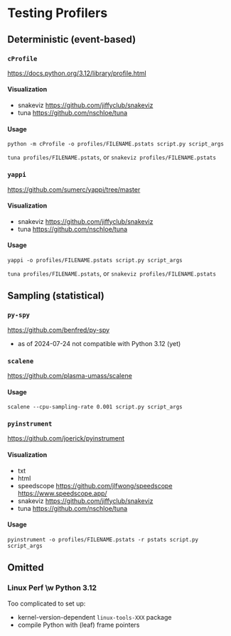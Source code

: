 # Testing Profilers

## Deterministic (event-based)

### `cProfile`
https://docs.python.org/3.12/library/profile.html

#### Visualization
- snakeviz
  https://github.com/jiffyclub/snakeviz
- tuna
  https://github.com/nschloe/tuna

#### Usage
`python -m cProfile -o profiles/FILENAME.pstats script.py script_args`

`tuna profiles/FILENAME.pstats`, or
`snakeviz profiles/FILENAME.pstats`

### `yappi`
https://github.com/sumerc/yappi/tree/master

#### Visualization
- snakeviz
  https://github.com/jiffyclub/snakeviz
- tuna
  https://github.com/nschloe/tuna

#### Usage
`yappi -o profiles/FILENAME.pstats script.py script_args`

`tuna profiles/FILENAME.pstats`, or
`snakeviz profiles/FILENAME.pstats`

## Sampling (statistical)
### `py-spy`
https://github.com/benfred/py-spy
- as of 2024-07-24 not compatible with Python 3.12 (yet)

### `scalene`
https://github.com/plasma-umass/scalene

#### Usage
`scalene --cpu-sampling-rate 0.001 script.py script_args`

### `pyinstrument`
https://github.com/joerick/pyinstrument

#### Visualization
- txt
- html
- speedscope
  https://github.com/jlfwong/speedscope
  https://www.speedscope.app/
- snakeviz
  https://github.com/jiffyclub/snakeviz
- tuna
  https://github.com/nschloe/tuna

#### Usage
`pyinstrument -o profiles/FILENAME.pstats -r pstats script.py script_args`

## Omitted
### Linux Perf \w Python 3.12
Too complicated to set up:
- kernel-version-dependent `linux-tools-XXX` package
- compile Python with (leaf) frame pointers
